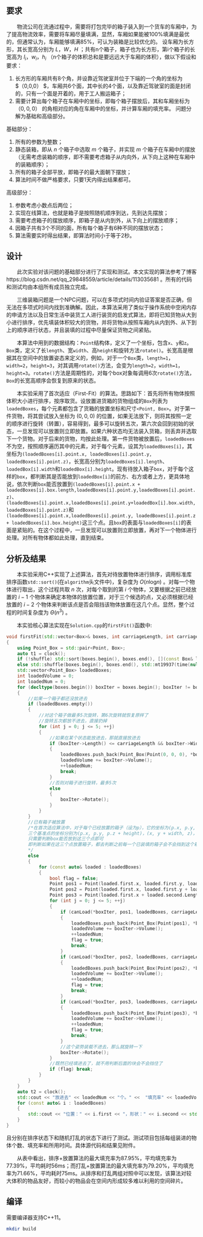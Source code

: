 ##  要求

&emsp;&emsp;物流公司在流通过程中，需要将打包完毕的箱子装入到一个货车的车厢中，为了提高物流效率，需要将车厢尽量填满，显然，车厢如果能被100%填满是最优的，但通常认为，车厢能够填满85%，可认为装箱是比较优化的。
设车厢为长方形，其长宽高分别为 $L，W，H$ ；共有n个箱子，箱子也为长方形，第i个箱子的长宽高为 $l_i，w_i，h_i$ （n个箱子的体积总和是要远远大于车厢的体积），做以下假设和要求：
1. 长方形的车厢共有8个角，并设靠近驾驶室并位于下端的一个角的坐标为 $（0,0,0） $，车厢共6个面，其中长的4个面，以及靠近驾驶室的面是封闭的，只有一个面是开着的，用于工人搬运箱子；
2. 需要计算出每个箱子在车厢中的坐标，即每个箱子摆放后，其和车厢坐标为 $（0,0,0）$ 的角相对应的角在车厢中的坐标，并计算车厢的填充率。
问题分解为基础和高级部分。

基础部分：
1. 所有的参数为整数；
2. 静态装箱，即从 $n$ 个箱子中选取 $m$ 个箱子，并实现 $m$ 个箱子在车厢中的摆放（无需考虑装箱的顺序，即不需要考虑箱子从内向外，从下向上这种在车厢中的装箱顺序）；
3. 所有的箱子全部平放，即箱子的最大面朝下摆放；
4. 算法时间不做严格要求，只要1天内得出结果都可。

高级部分：
1. 参数考虑小数点后两位；
2. 实现在线算法，也就是箱子是按照随机顺序到达，先到达先摆放；
3. 需要考虑箱子的摆放顺序，即箱子是从内到外，从下向上的摆放顺序；
4. 因箱子共有3个不同的面，所有每个箱子有6种不同的摆放状态；
5. 算法需要实时得出结果，即算法时间小于等于2秒。

## 设计

&emsp;&emsp;此次实验对该问题的基础部分进行了实现和测试。本文实现的算法参考了博客https://blog.csdn.net/qq_29848559/article/details/113035681 。所有的代码和测试均由本组所有成员独立完成。

&emsp;&emsp;三维装箱问题是一个NPC问题，可以在多项式时间内验证答案是否正确，但无法在多项式时间内找到准确解。因此，本算法采用了类似于操作系统中空闲内存的申请方法以及日常生活中装货工人进行装货的启发式算法，即将已知货物从大到小进行排序，优先填装体积较大的货物，并将货物从按照车厢内从内到外、从下到上的顺序进行状态，并且装填的过程中尽量保证货物之间紧贴。

&emsp;&emsp;本算法中用到的数据结构：```Point```结构体，定义了一个坐标，包含```x```、```y```和```z```。```Box```类，定义了长```length```、宽```width```、高```height```和旋转方法```rotate()```。长宽高是根据其在空间中的放置姿态来定义的，例如，对于一个```Box```类，```length=1```，```width=2```，```height=3```，对其调用```rotate()```方法，会变为```length=2```，```width=1```，```height=3```。```rotate()```方法是周期性的，对每个box对象每调用6次```rotate()```方法，```Box```的长宽高顺序会恢复到原来的状态。

&emsp;&emsp;本实验采用了首次适应（First-Fit）的算法。思路如下：首先将所有物体按照体积大小进行排序，按序取货。设放置进货箱的货物组成的```Box```列表为```loadedBoxes```，每个元素都包含了货箱的放置坐标和尺寸```<Point, Box>```。对于第一件货物，将其尝试放入坐标为 $(0,0,0)$ 的位置，如果无法放下，则将其按照一定的顺序进行旋转（转置），容易得到，最多可以旋转五次，第六次会回到初始的状态，一旦发现可以放置则立即放置。如果六种状态均无法装入货箱，则丢弃并选取下一个货物。对于后来的货物，均按此处理。第一件货物被放置后，```loadedBoxes```不为空，按照顺序遍历其中的元素，对于每个元素，设其为```loadedBoxes[i]```，其坐标为```(loadedBoxes[i].point.x, loadedBoxes[i].point.y, loadedBoxes[i].point.z)```，长宽高分别为```loadedBoxes[i].length```、```loadedBox[i].width```和```loadedBox[i].height```。现有待放入箱子```box```，对于每个这样的```box```，都判断其是否能放到```loadedBox[i]```的前方、右方或者上方，更具体地说，依次判断```box```能否放置到```(loadedBoxes[i].point.x + loadedBoxes[i].box.length,loadedBoxes[i].point.y,loadedBoxes[i].point.z)```、```(loadedBoxes[i].point.x,loadedBoxes[i].point.y+loadedBox[i].box.width,loadedBoxes[i].point.z)```和```(loadedBoxes[i].point.x,loadedBoxes[i].point.y, loadedBoxes[i].point.z + loadedBoxes[i].box.height)```这三个点。且```box```的表面与```loadedBoxes[i]```的表面是紧贴的。在这个过程中，一旦发现可以放置则立即放置，再对下一个物体进行处理。对所有物体都如此处理，直到结束。

##  分析及结果

&emsp;&emsp;本实验采用C++实现了上述算法，首先对待放置物体进行排序，调用标准库排序函数```std::sort()```(在``algorithm``头文件中)，复杂度为 $O(n\mathrm{log}n)$ 。对每一个物体进行取出，这个过程共取 $n$ 次，对每个取到的第 $i$ 个物体，又要根据之前已经放置的 $i-1$ 个物体来确定本物体的放置位置，对于三个候选的点，又必须根据已经放置的 $i-2$ 个物体来判断该点是否会阻挡该物体放置在这几个点。显然，整个过程的时间复杂度为 $\Theta(n^3)$ 。

&emsp;&emsp;本实验核心算法实现在```Solution.cpp```的```firstFit()```函数中:
```cpp
void firstFit(std::vector<Box>& boxes, int carriageLength, int carriageWidth, int carriageHeight, bool shuffle = false)
{
    using Point_Box = std::pair<Point, Box>;
    auto t1 = clock();
    if (!shuffle) std::sort(boxes.begin(), boxes.end(), [](const Box& l, const Box& r)->bool {return l.Volume() > r.Volume(); });
    else std::shuffle(boxes.begin(), boxes.end(), std::mt19937(time(nullptr)));
    std::vector<Point_Box> loadedBoxes;
    int loadedVolume = 0;
    int loadedNum = 0;
    for (decltype(boxes.begin()) boxIter = boxes.begin(); boxIter != boxes.end(); ++boxIter)
    {
        //如果一个箱子都还没放进去
        if (loadedBoxes.empty())
        {
            //对这个箱子做最多5次旋转，第6次旋转就恢复原样了
            //旋转五次都放不进去，直接扔掉
            for (int j = 0; j <= 5; ++j)
            {
                //如果在某个状态能放进去，那就直接放进去
                if (boxIter->Length() <= carriageLength && boxIter->Width() <= carriageWidth && boxIter->Height() <= carriageHeight)
                {
                    loadedBoxes.push_back(Point_Box(Point(0, 0, 0), *boxIter));
                    loadedVolume += boxIter->Volume();
                    ++loadedNum;
                    break;
                }
                //否则对箱子进行旋转，最多5次
                else
                {
                    boxIter->Rotate();
                }
            }
        }
        //已有箱子被放置
        /*在首次适应算法中，对于每个已经放置的箱子（设为p），它的坐标为(p.x, p.y, p.z)，
        三个基准点的坐标分别为(p.x, p.y, p.z + height)，(x, y + width, z)，(x + length, y, z)
        只需要判断box能否放到这三个点即可
        即判断如果在这三个点放置箱子，都去判断之前每一个已装填的箱子会不会挡到这个箱子
        */
        else
        {
            for (const auto& loaded : loadedBoxes)
            {
                bool flag = false;
                Point pos1 = Point(loaded.first.x, loaded.first.y, loaded.first.z + loaded.second.Height());
                Point pos2 = Point(loaded.first.x, loaded.first.y + loaded.second.Width(), loaded.first.z);
                Point pos3 = Point(loaded.first.x + loaded.second.Length(), loaded.first.y, loaded.first.z);
                for (int j = 0; j <= 5; ++j)
                {
                    if (canLoad(*boxIter, pos1, loadedBoxes, carriageLength, carriageWidth, carriageHeight))
                    {
                        loadedBoxes.push_back(Point_Box(Point(pos1), *boxIter));
                        loadedVolume += boxIter->Volume();
                        ++loadedNum;
                        flag = true;
                        break;
                    }
                    if (canLoad(*boxIter, pos2, loadedBoxes, carriageLength, carriageWidth, carriageHeight))
                    {
                        loadedBoxes.push_back(Point_Box(Point(pos2), *boxIter));
                        loadedVolume += boxIter->Volume();
                        ++loadedNum;
                        flag = true;
                        break;
                    }
                    if (canLoad(*boxIter, pos3, loadedBoxes, carriageLength, carriageWidth, carriageHeight))
                    {
                        loadedBoxes.push_back(Point_Box(Point(pos3), *boxIter));
                        loadedVolume += boxIter->Volume();
                        ++loadedNum;
                        flag = true;
                        break;
                    }
                    //这个姿势装载不进去，那么就旋转一下
                    boxIter->Rotate();
                }
                //既然已经填进去了，就不用判断后面的块会不会挡住了
                if (flag) break;
            }
        }
    }
    auto t2 = clock();
    std::cout << "放进去" << loadedNum << "个。" <<  "填充率" << loadedVolume * 100.0 / (carriageHeight * carriageLength * carriageWidth) << "%。" << "耗时" << (double)(t2 - t1) / CLOCKS_PER_SEC << "s。" << std::endl;
    for (const auto& i : loadedBoxes)
    {
        std::cout << "位置：" << i.first << "，形状：" << i.second << std::endl;
    }
}
```
且分别在排序状态下和随机打乱的状态下进行了测试。测试项目包括每组装进的物体个数、填充率和所用时间。具体源代码和结果见附件。

&emsp;&emsp;从表中看出，排序+放置算法的最大填充率为87.95%，平均填充率为77.39%，平均耗时56ms；而打乱+放置算法的最大填充率为79.20%，平均填充率为71.66%，平均耗时75ms。从排序和打乱两组对照中可以发现，该算法对较大体积的物品友好，而较小的物品会在空间内形成较多难以利用的空间碎片。

## 编译
需要编译器支持C++11。
```bash
mkdir build
```

